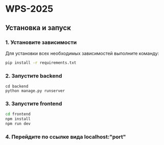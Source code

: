 # WPS-2025

## Установка и запуск

### 1. Установите зависимости

Для установки всех необходимых зависимостей выполните команду:

```bash
pip install -r requirements.txt
```

### 2. Запустите backend

```
cd backend
python manage.py runserver
```

### 3. Запустите frontend

```bash
cd frontend
npm install
npm run dev
```

### 4. Перейдите по ссылке вида localhost:"port"
